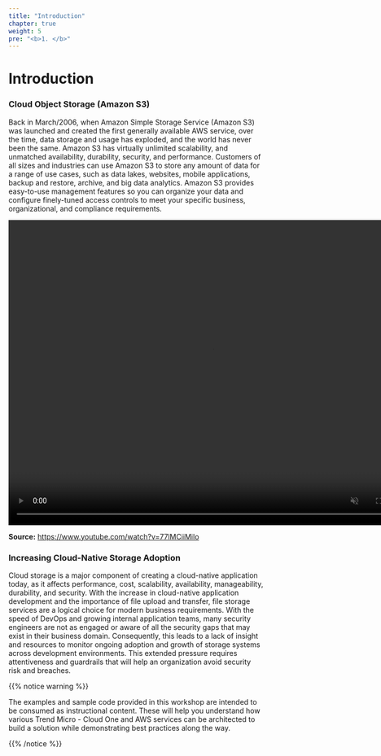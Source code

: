 ```yaml
---
title: "Introduction"
chapter: true
weight: 5
pre: "<b>1. </b>"
---
```

# Introduction

### Cloud Object Storage (Amazon S3)

Back in March/2006, when Amazon Simple Storage Service (Amazon S3) was launched and created the first generally available AWS service, over the time, data storage and usage has exploded, and the world has never been the same. Amazon S3 has virtually unlimited scalability, and unmatched availability, durability, security, and performance. Customers of all sizes and industries can use Amazon S3 to store any amount of data for a range of use cases, such as data lakes, websites, mobile applications, backup and restore, archive, and big data analytics. Amazon S3 provides easy-to-use management features so you can organize your data and configure finely-tuned access controls to meet your specific business, organizational, and compliance requirements.

<video width="800" height="600" autoplay muted>
<source src="/images/s3.mp4" type="video/mp4">
</video>

<p><b>Source:</b> <a href="https://www.youtube.com/watch?v=77lMCiiMilo" target="_blank">https://www.youtube.com/watch?v=77lMCiiMilo</a></p>

### Increasing Cloud-Native Storage Adoption

Cloud storage is a major component of creating a cloud-native application today, as it affects performance, cost, scalability, availability, manageability, durability, and security. With the increase in cloud-native application development and the importance of file upload and transfer, file storage services are a logical choice for modern business requirements. With the speed of DevOps and growing internal application teams, many security engineers are not as engaged or aware of all the security gaps that may exist in their business domain. Consequently, this leads to a lack of insight and resources to monitor ongoing adoption and growth of storage systems across development environments. This extended pressure requires attentiveness and guardrails that will help an organization avoid security risk and breaches.

{{% notice warning %}}
<p style='text-align: left;'>
The examples and sample code provided in this workshop are intended to be consumed as instructional content. These will help you understand how various Trend Micro - Cloud One and AWS services can be architected to build a solution while demonstrating best practices along the way.
</p>
{{% /notice %}}